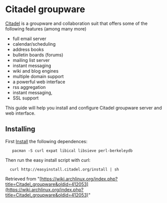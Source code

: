 # Citadel groupware

[Citadel](http://www.citadel.org/) is a groupware and collaboration suit that offers some of the following features (among many more)

*   full email server
*   calendar/scheduling
*   address books
*   bulletin boards (forums)
*   mailing list server
*   instant messaging
*   wiki and blog engines
*   multiple domain support
*   a powerful web interface
*   rss aggregation
*   instant messaging,
*   SSL support

This guide will help you install and configure Citadel groupware server and web interface.

## Installing

First [Install](/index.php/Install "Install") the following dependences:

```
   pacman -S curl expat libical libsieve perl-berkeleydb

```

Then run the easy install script with curl:

```
  curl http://easyinstall.citadel.org/install | sh

```

Retrieved from "[https://wiki.archlinux.org/index.php?title=Citadel_groupware&oldid=412053](https://wiki.archlinux.org/index.php?title=Citadel_groupware&oldid=412053)"